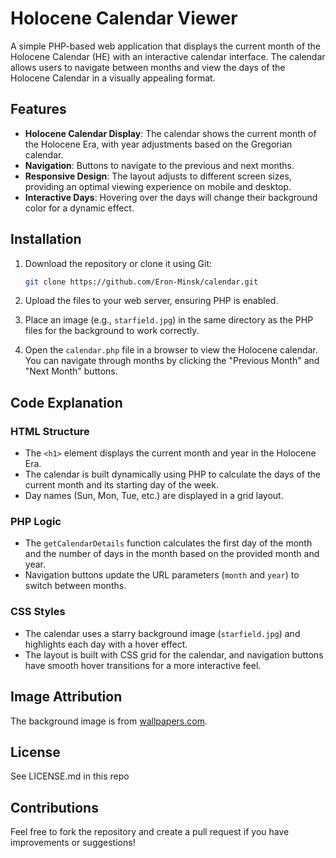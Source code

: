 # Holocene Calendar Viewer

A simple PHP-based web application that displays the current month of the Holocene Calendar (HE) with an interactive calendar interface. The calendar allows users to navigate between months and view the days of the Holocene Calendar in a visually appealing format.

## Features

- **Holocene Calendar Display**: The calendar shows the current month of the Holocene Era, with year adjustments based on the Gregorian calendar.
- **Navigation**: Buttons to navigate to the previous and next months.
- **Responsive Design**: The layout adjusts to different screen sizes, providing an optimal viewing experience on mobile and desktop.
- **Interactive Days**: Hovering over the days will change their background color for a dynamic effect.

## Installation

1. Download the repository or clone it using Git:
   ```bash
   git clone https://github.com/Eron-Minsk/calendar.git
   ```

2. Upload the files to your web server, ensuring PHP is enabled.

3. Place an image (e.g., `starfield.jpg`) in the same directory as the PHP files for the background to work correctly.

4. Open the `calendar.php` file in a browser to view the Holocene calendar. You can navigate through months by clicking the "Previous Month" and "Next Month" buttons.

## Code Explanation

### HTML Structure
- The `<h1>` element displays the current month and year in the Holocene Era.
- The calendar is built dynamically using PHP to calculate the days of the current month and its starting day of the week.
- Day names (Sun, Mon, Tue, etc.) are displayed in a grid layout.

### PHP Logic
- The `getCalendarDetails` function calculates the first day of the month and the number of days in the month based on the provided month and year.
- Navigation buttons update the URL parameters (`month` and `year`) to switch between months.

### CSS Styles
- The calendar uses a starry background image (`starfield.jpg`) and highlights each day with a hover effect.
- The layout is built with CSS grid for the calendar, and navigation buttons have smooth hover transitions for a more interactive feel.

## Image Attribution
The background image is from [wallpapers.com](https://wallpapers.com/wallpapers/kurzgesagt-v21ypm6kko2yuoic/download).

## License

See LICENSE.md in this repo

## Contributions

Feel free to fork the repository and create a pull request if you have improvements or suggestions!

